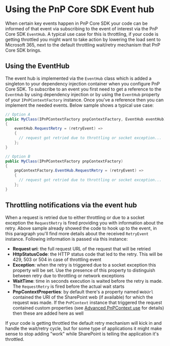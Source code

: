# Using the PnP Core SDK Event hub

When certain key events happen in PnP Core SDK your code can be informed of that event via subscribing to the event of interest via the PnP Core SDK `EventHub`. A typical use case for this is throttling, if your code is getting throttled you might want to take action by lowering the load sent to Microsoft 365, next to the default throttling wait/retry mechanism that PnP Core SDK brings.

## Using the EventHub

The event hub is implemented via the `EventHub` class which is added a singleton to your dependency injection container when you configure PnP Core SDK. To subscribe to an event you first need to get a reference to the `EventHub` by using dependency injection or by using the `EventHub` property of your `IPnPContextFactory` instance. Once you've a reference then you can implement the needed events. Below sample shows a typical use case:

```csharp
// Option A
public MyClass(IPnPContextFactory pnpContextFactory, EventHub eventHub)
{
    eventHub.RequestRetry = (retryEvent) => 
    {  
      // request got retried due to throttling or socket exception...    
    };
}

// Option B
public MyClass(IPnPContextFactory pnpContextFactory)
{
    pnpContextFactory.EventHub.RequestRetry = (retryEvent) => 
    {  
      // request got retried due to throttling or socket exception...    
    };
}
```

## Throttling notifications via the event hub

When a request is retried due to either throttling or due to a socket exception the `RequestRetry` is fired providing you with information about the retry. Above sample already showed the code to hook up to the event, in this paragraph you'll find more details about the received `RetryEvent` instance. Following information is passed via this instance:

- **Request uri**: the full request URL of the request that will be retried
- **HttpStatusCode**: the HTTP status code that led to the retry. This will be 429, 503 or 504 in case of throttling event
- **Exception**: when the retry is triggered due to a socket exception this property will be set. Use the presence of this property to distinguish between retry due to throttling or network exceptions
- **WaitTime**: time in seconds execution is waited before the retry is made. The `RequestRetry` is fired before the actual wait starts
- **PnpContextProperties**: by default there's a property named `WebUrl` contained the URI of the SharePoint web (if available) for which the request was made. If the `PnPContext` instance that triggered the request contained custom properties (see [Advanced PnPContext use](basics-context.md) for details) then these are added here as well

If your code is getting throttled the default retry mechanism will kick in and handle the wait/retry cycle, but for some type of applications it might make sense to stop adding "work" while SharePoint is telling the application it's throttled.
